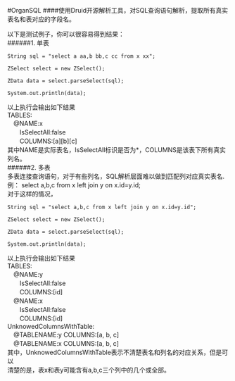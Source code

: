 #OrganSQL
####使用Druid开源解析工具，对SQL查询语句解析，提取所有真实表名和表对应的字段名。    
     
以下是测试例子，你可以很容易得到结果：   
######1. 单表    
```
String sql = "select a aa,b bb,c cc from x xx";    
```
```
ZSelect select = new ZSelect();     
```
```
ZData data = select.parseSelect(sql);    
```
```
System.out.println(data);    
```    
以上执行会输出如下结果   
TABLES:      
　@NAME:x      
　　IsSelectAll:false   
　　COLUMNS:[a][b][c]   
其中NAME是实际表名，IsSelectAll标识是否为*，COLUMNS是该表下所有真实列名。    
######2. 多表     
多表连接查询语句，对于有些列名，SQL解析层面难以做到匹配列对应真实表名.   
例： select a,b,c from x left join y on x.id=y.id;    
对于这样的情况，   
```
String sql = "select a,b,c from x left join y on x.id=y.id";    
```
```
ZSelect select = new ZSelect();     
```
```
ZData data = select.parseSelect(sql);    
```
```
System.out.println(data);    
```    

以上执行会输出如下结果    
TABLES:    
　@NAME:y    
　　IsSelectAll:false    
　　COLUMNS:[id]    
　@NAME:x    
　　IsSelectAll:false    
　　COLUMNS:[id]    
UnknowedColumnsWithTable:    
　@TABLENAME:y   COLUMNS:[a, b, c]    
　@TABLENAME:x   COLUMNS:[a, b, c]    
其中，UnknowedColumnsWithTable表示不清楚表名和列名的对应关系，但是可以    
清楚的是，表x和表y可能含有a,b,c三个列中的几个或全部。   
